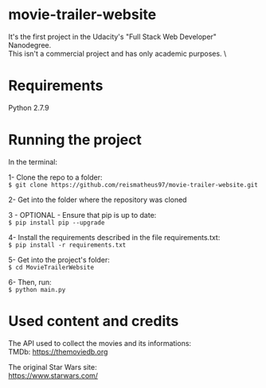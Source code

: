 # movie-trailer-website
It's the first project in the Udacity's "Full Stack Web Developer" Nanodegree. \
This isn't a commercial project and has only academic purposes. \

# Requirements
Python 2.7.9

# Running the project
In the terminal:

1- Clone the repo to a folder: \
```$ git clone https://github.com/reismatheus97/movie-trailer-website.git``` 

2- Get into the folder where the repository was cloned 

3 - OPTIONAL - Ensure that pip is up to date: \
```$ pip install pip --upgrade``` 

4- Install the requirements described in the file requirements.txt: \
```$ pip install -r requirements.txt``` 

5- Get into the project's folder: \
```$ cd MovieTrailerWebsite``` 

6- Then, run: \
```$ python main.py``` 

# Used content and credits

The API used to collect the movies and its informations: \
TMDb: https://themoviedb.org

The original Star Wars site: \
https://www.starwars.com/




